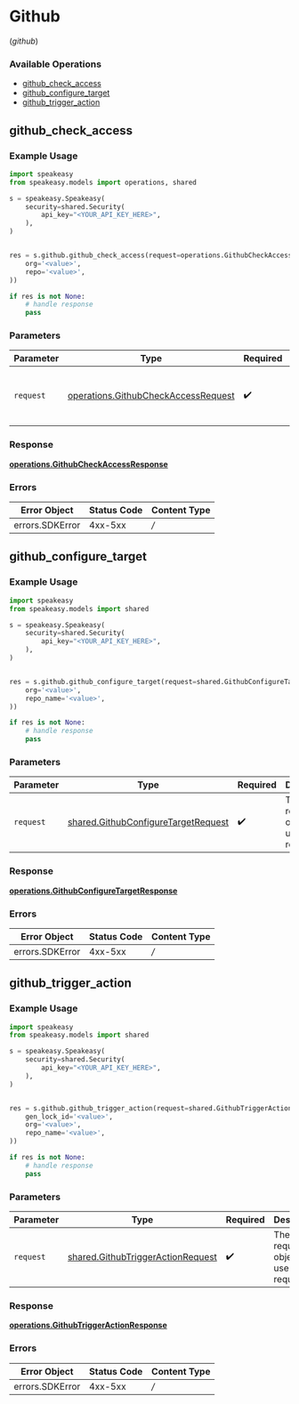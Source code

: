# Github
(*github*)

### Available Operations

* [github_check_access](#github_check_access)
* [github_configure_target](#github_configure_target)
* [github_trigger_action](#github_trigger_action)

## github_check_access

### Example Usage

```python
import speakeasy
from speakeasy.models import operations, shared

s = speakeasy.Speakeasy(
    security=shared.Security(
        api_key="<YOUR_API_KEY_HERE>",
    ),
)


res = s.github.github_check_access(request=operations.GithubCheckAccessRequest(
    org='<value>',
    repo='<value>',
))

if res is not None:
    # handle response
    pass

```

### Parameters

| Parameter                                                                                  | Type                                                                                       | Required                                                                                   | Description                                                                                |
| ------------------------------------------------------------------------------------------ | ------------------------------------------------------------------------------------------ | ------------------------------------------------------------------------------------------ | ------------------------------------------------------------------------------------------ |
| `request`                                                                                  | [operations.GithubCheckAccessRequest](../../models/operations/githubcheckaccessrequest.md) | :heavy_check_mark:                                                                         | The request object to use for the request.                                                 |


### Response

**[operations.GithubCheckAccessResponse](../../models/operations/githubcheckaccessresponse.md)**
### Errors

| Error Object    | Status Code     | Content Type    |
| --------------- | --------------- | --------------- |
| errors.SDKError | 4xx-5xx         | */*             |

## github_configure_target

### Example Usage

```python
import speakeasy
from speakeasy.models import shared

s = speakeasy.Speakeasy(
    security=shared.Security(
        api_key="<YOUR_API_KEY_HERE>",
    ),
)


res = s.github.github_configure_target(request=shared.GithubConfigureTargetRequest(
    org='<value>',
    repo_name='<value>',
))

if res is not None:
    # handle response
    pass

```

### Parameters

| Parameter                                                                                  | Type                                                                                       | Required                                                                                   | Description                                                                                |
| ------------------------------------------------------------------------------------------ | ------------------------------------------------------------------------------------------ | ------------------------------------------------------------------------------------------ | ------------------------------------------------------------------------------------------ |
| `request`                                                                                  | [shared.GithubConfigureTargetRequest](../../models/shared/githubconfiguretargetrequest.md) | :heavy_check_mark:                                                                         | The request object to use for the request.                                                 |


### Response

**[operations.GithubConfigureTargetResponse](../../models/operations/githubconfiguretargetresponse.md)**
### Errors

| Error Object    | Status Code     | Content Type    |
| --------------- | --------------- | --------------- |
| errors.SDKError | 4xx-5xx         | */*             |

## github_trigger_action

### Example Usage

```python
import speakeasy
from speakeasy.models import shared

s = speakeasy.Speakeasy(
    security=shared.Security(
        api_key="<YOUR_API_KEY_HERE>",
    ),
)


res = s.github.github_trigger_action(request=shared.GithubTriggerActionRequest(
    gen_lock_id='<value>',
    org='<value>',
    repo_name='<value>',
))

if res is not None:
    # handle response
    pass

```

### Parameters

| Parameter                                                                              | Type                                                                                   | Required                                                                               | Description                                                                            |
| -------------------------------------------------------------------------------------- | -------------------------------------------------------------------------------------- | -------------------------------------------------------------------------------------- | -------------------------------------------------------------------------------------- |
| `request`                                                                              | [shared.GithubTriggerActionRequest](../../models/shared/githubtriggeractionrequest.md) | :heavy_check_mark:                                                                     | The request object to use for the request.                                             |


### Response

**[operations.GithubTriggerActionResponse](../../models/operations/githubtriggeractionresponse.md)**
### Errors

| Error Object    | Status Code     | Content Type    |
| --------------- | --------------- | --------------- |
| errors.SDKError | 4xx-5xx         | */*             |
